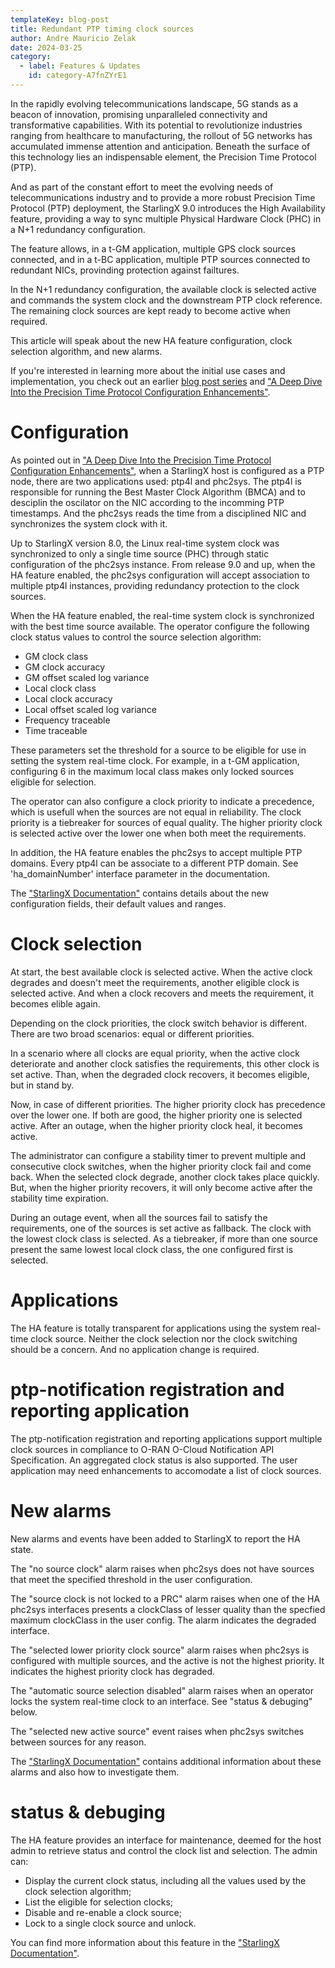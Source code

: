 ```yaml
---
templateKey: blog-post
title: Redundant PTP timing clock sources
author: Andre Mauricio Zelak
date: 2024-03-25
category:
  - label: Features & Updates
    id: category-A7fnZYrE1
---
```

In the rapidly evolving telecommunications landscape, 5G stands as a beacon of innovation, promising unparalleled connectivity and transformative capabilities. With its potential to revolutionize industries ranging from healthcare to manufacturing, the rollout of 5G networks has accumulated immense attention and anticipation. Beneath the surface of this technology lies an indispensable element, the Precision Time Protocol (PTP).

And as part of the constant effort to meet the evolving needs of telecommunications industry and to provide a more robust Precision Time Protocol (PTP) deployment, the StarlingX 9.0 introduces the High Availability feature, providing a way to sync multiple Physical Hardware Clock (PHC) in a N+1 redundancy configuration.

The feature allows, in a t-GM application, multiple GPS clock sources connected, and in a t-BC application, multiple PTP sources connected to redundant NICs, provinding protection against failtures.

In the N+1 redundancy configuration, the available clock is selected active and commands the system clock and the downstream PTP clock reference. The remaining clock sources are kept ready to become active when required.

This article will speak about the new HA feature configuration, clock selection algorithm, and new alarms.

If you're interested in learning more about the initial use cases and implementation, you check out an earlier [blog post series](https://www.starlingx.io/blog/starlingx-ptp-part-1/) and ["A Deep Dive Into the Precision Time Protocol Configuration Enhancements"](https://www.starlingx.io/blog/starlingx-ptp-multi-instance-features/).

# Configuration

As pointed out in ["A Deep Dive Into the Precision Time Protocol Configuration Enhancements"](https://www.starlingx.io/blog/starlingx-ptp-multi-instance-features/), when a StarlingX host is configured as a PTP node,  there are two applications used: ptp4l and phc2sys. The ptp4l is responsible for running the Best Master Clock Algorithm (BMCA) and to desciplin the oscilator on the NIC according to the incomming PTP timestamps. And the phc2sys reads the time from a disciplined NIC and synchronizes the system clock with it.

Up to StarlingX version 8.0, the Linux real-time system clock was synchronized to only a single time source (PHC) through static configuration of the phc2sys instance. From release 9.0 and up, when the HA feature enabled, the phc2sys configuration will accept association to multiple ptp4l instances, providing redundancy protection to the clock sources.

When the HA feature enabled, the real-time system clock is synchronized with the best time source available. The operator configure the following clock status values to control the source selection algorithm:
* GM clock class
* GM clock accuracy
* GM offset scaled log variance
* Local clock class
* Local clock accuracy
* Local offset scaled log variance
* Frequency traceable
* Time traceable

These parameters set the threshold for a source to be eligible for use in setting the system real-time clock. For example, in a t-GM application, configuring 6 in the maximum local class makes only locked sources eligible for selection.

The operator can also configure a clock priority to indicate a precedence, which is usefull when the sources are not equal in reliability. The clock priority is a tiebreaker for sources of equal quality. The higher priority clock is selected active over the lower one when both meet the requirements.

In addition, the HA feature enables the phc2sys to accept multiple PTP domains. Every ptp4l can be associate to a different PTP domain. See 'ha_domainNumber' interface parameter in the documentation.

The ["StarlingX Documentation"](https://docs.starlingx.io/system_configuration/kubernetes/configuring-ptp-service-using-the-cli.html#ptp-instance-configuration) contains details about the new configuration fields, their default values and ranges.

# Clock selection

At start, the best available clock is selected active. When the active clock degrades and doesn't meet the requirements,  another eligible clock is selected active. And when a clock recovers and meets the requirement, it becomes elible again.

Depending on the clock priorities, the clock switch behavior is different. There are two broad scenarios: equal or different priorities.

In a scenario where all clocks are equal priority, when the active clock deteriorate and another clock satisfies the requirements, this other clock is set active. Than, when the degraded clock recovers, it becomes eligible, but in stand by.

Now, in case of different priorities. The higher priority clock has precedence over the lower one. If both are good, the higher priority one is selected active. After an outage, when the higher priority clock heal, it becomes active.

The administrator can configure a stability timer to prevent multiple and consecutive clock switches, when the higher priority clock fail and come back. When the selected clock degrade, another clock takes place quickly. But, when the higher priority recovers, it will only become active after the stability time expiration.

During an outage event, when all the sources fail to satisfy the requirements, one of the sources is set active as fallback. The clock with the lowest clock class is selected. As a tiebreaker, if more than one source present the same lowest local clock class, the one configured first is selected.

# Applications

The HA feature is totally transparent for applications using the system real-time clock source. Neither the clock selection nor the clock switching should be a concern. And no application change is required.

# ptp-notification registration and reporting application

The ptp-notification registration and reporting applications support multiple clock sources in compliance to O-RAN O-Cloud Notification API Specification. An aggregated clock status is also supported. The user application may need enhancements to accomodate a list of clock sources.

# New alarms

New alarms and events have been added to StarlingX to report the HA state.

The "no source clock" alarm raises when phc2sys does not have sources that meet the specified threshold in the user configuration.

The "source clock is not locked to a PRC" alarm raises when one of the HA phc2sys interfaces presents a clockClass of lesser quality than the specfied maximum clockClass in the user config. The alarm indicates the degraded interface.

The "selected lower priority clock source" alarm raises when phc2sys is configured with multiple sources, and the active is not the highest priority. It indicates the highest priority clock has degraded.

The "automatic source selection disabled" alarm raises when an operator locks the system real-time clock to an interface. See "status & debuging" below.

The "selected new active source" event raises when phc2sys switches between sources for any reason.

The ["StarlingX Documentation"](https://docs.starlingx.io/system_configuration/kubernetes/configuring-ptp-service-using-the-cli.html#ptp-instance-configuration) contains additional information about these alarms and also how to investigate them.

# status & debuging

The HA feature provides an interface for maintenance, deemed for the host admin to retrieve status and control the clock list and selection. The admin can:
* Display the current clock status, including all the values used by the clock selection algorithm;
* List the eligible for selection clocks;
* Disable and re-enable a clock source;
* Lock to a single clock source and unlock.

You can find more information about this feature in the ["StarlingX Documentation"](https://docs.starlingx.io/system_configuration/kubernetes/configuring-ptp-service-using-the-cli.html#ptp-instance-configuration).